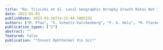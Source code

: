 ```yaml
---
title: "Re: Trivizki et al. Local Geographic Atrophy Growth Rates Not Influenced by Close Proximity to Non-Exudative Type 1 Macular Neovascularization"
date: 2022-05-01
publishDate: 2023-03-26T14:32:44.100223Z
authors: ["M. Pfau", "S. Schmitz-Valckenberg", "F. G. Holz", "M. Fleckenstein"]
publication_types: ["2"]
abstract: ""
featured: false
publication: "*Invest Ophthalmol Vis Sci*"
---
```


